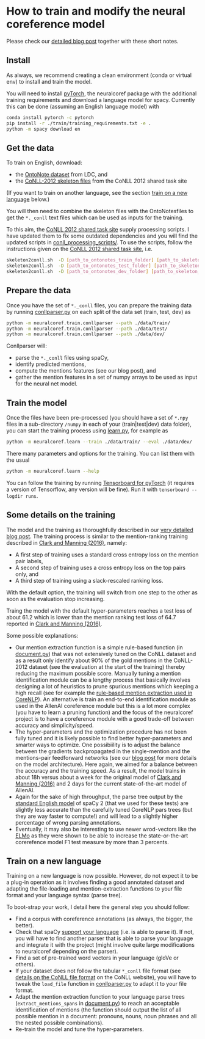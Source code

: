 # How to train and modify the neural coreference model

Please check our [detailed blog post](https://medium.com/huggingface/how-to-train-a-neural-coreference-model-neuralcoref-2-7bb30c1abdfe) together with these short notes.

## Install
As always, we recommend creating a clean environment (conda or virtual env) to install and train the model.

You will need to install [pyTorch](http://pytorch.org/), the neuralcoref package with the additional training requirements and download a language model for spacy.
Currently this can be done (assuming an English language model) with
````bash
conda install pytorch -c pytorch
pip install -r ./train/training_requirements.txt -e .
python -m spacy download en
````

## Get the data
To train on English, download:
- the [OntoNote dataset](https://catalog.ldc.upenn.edu/LDC2013T19) from LDC, and
- the [CoNLL-2012 skeleton files](http://conll.cemantix.org/2012/data.html) from the CoNLL 2012 shared task site

(If you want to train on another language, see the section [train on a new language](#train-on-a-new-language) below.)

You will then need to combine the skeleton files with the OntoNotesfiles to get the `*._conll` text files which can be used as inputs for the training.

To this aim, the [CoNLL 2012 shared task site](http://conll.cemantix.org/2012/data.html) supply processing scripts. I have updated them to fix some outdated dependencies and you will find the updated scripts in [conll_processing_scripts/](/neuralcoref/train/conll_processing_scripts/). To use the scripts, follow the instructions given on the [CoNLL 2012 shared task site](http://conll.cemantix.org/2012/data.html), i.e.
````bash
skeleton2conll.sh  -D [path_to_ontonotes_train_folder] [path_to_skeleton_train_folder]
skeleton2conll.sh  -D [path_to_ontonotes_test_folder] [path_to_skeleton_test_folder]
skeleton2conll.sh  -D [path_to_ontonotes_dev_folder] [path_to_skeleton_dev_folder]
````

## Prepare the data
Once you have the set of `*._conll` files, you can prepare the training data by running [conllparser.py](/neuralcoref/train/conllparser.py) on each split of the data set (train, test, dev) as
````bash
python -m neuralcoref.train.conllparser --path ./data/train/
python -m neuralcoref.train.conllparser --path ./data/test/
python -m neuralcoref.train.conllparser --path ./data/dev/
````

Conllparser will:
- parse the `*._conll` files using spaCy,
- identify predicted mentions,
- compute the mentions features (see our blog post), and
- gather the mention features in a set of numpy arrays to be used as input for the neural net model.

## Train the model
Once the files have been pre-processed (you should have a set of `*.npy` files in a sub-directory `/numpy` in each of your (train|test|dev) data folder), you can start the training process using [learn.py](/neuralcoref/train/learn.py), for example as
````bash
python -m neuralcoref.learn --train ./data/train/ --eval ./data/dev/
````

There many parameters and options for the training. You can list them with the usual
````bash
python -m neuralcoref.learn --help
````

You can follow the training by running [Tensorboard for pyTorch](https://github.com/lanpa/tensorboard-pytorch) (it requires a version of Tensorflow, any version will be fine). Run it with `tensorboard --logdir runs`.

## Some details on the training
The model and the training as thoroughfully described in our [very detailed blog post](https://medium.com/huggingface/how-to-train-a-neural-coreference-model-neuralcoref-2-7bb30c1abdfe). The training process is similar to the mention-ranking training described in [Clark and Manning (2016)](http://cs.stanford.edu/people/kevclark/resources/clark-manning-emnlp2016-deep.pdf), namely:
- A first step of training uses a standard cross entropy loss on the mention pair labels,
- A second step of training uses a cross entropy loss on the top pairs only, and
- A third step of training using a slack-rescaled ranking loss.

With the default option, the training will switch from one step to the other as soon as the evaluation stop increasing.

Traing the model with the default hyper-parameters reaches a test loss of about 61.2 which is lower than the mention ranking test loss of 64.7 reported in [Clark and Manning (2016)](http://cs.stanford.edu/people/kevclark/resources/clark-manning-emnlp2016-deep.pdf).

Some possible explanations:
- Our mention extraction function is a simple rule-based function (in [document.py](/document.py)) that was not extensively tuned on the CoNLL dataset and as a result only identify about 90% of the gold mentions in the CoNLL-2012 dataset (see the evaluation at the start of the training) thereby reducing the maximum possible score. Manually tuning a mention identification module can be a lengthy process that basically involves designing a lot of heuristics to prune spurious mentions which keeping a high recall (see for example the [rule-based mention extraction used in CoreNLP](http://www.aclweb.org/anthology/D10-1048)). An alternative is train an end-to-end identification module as used in the AllenAI coreference module but this is a lot more complex (you have to learn a pruning function) and the focus of the neuralcoref project is to have a coreference module with a good trade-off between accuracy and simplicity/speed.
- The hyper-parameters and the optimization procedure has not been fully tuned and it is likely possible to find better hyper-parameters and smarter ways to optimize. One possibiility is to adjust the balance between the gradients backpropagated in the single-mention and the mentions-pair feedforward networks (see our [blog post](https://medium.com/huggingface/how-to-train-a-neural-coreference-model-neuralcoref-2-7bb30c1abdfe) for more details on the model architecture). Here again, we aimed for a balance between the accuracy and the training speed. As a result, the model trains in about 18h versus about a week for the original model of [Clark and Manning (2016)](http://cs.stanford.edu/people/kevclark/resources/clark-manning-emnlp2016-deep.pdf) and 2 days for the current state-of-the-art model of AllenAI.
- Again for the sake of high throughput, the parse tree output by the [standard English model](https://spacy.io/models/en#en_core_web_sm) of spaCy 2 (that we used for these tests) are slightly less accurate than the carefully tuned CoreNLP pars trees (but they are way faster to compute!) and will lead to a slightly higher percentage of wrong parsing annotations.
- Eventually, it may also be interesting to use newer wrod-vectors like the [ELMo](https://arxiv.org/abs/1802.05365) as they were shown to be able to increase the state-or-the-art corerefence model F1 test measure by more than 3 percents.

## Train on a new language
Training on a new language is now possible. However, do not expect it to be a plug-in operation as it involves finding a good annotated dataset and adapting the file-loading and mention-extraction functions to your file format and your language syntax (parse tree).

To boot-strap your work, I detail here the general step you should follow:
- Find a corpus with coreference annotations (as always, the bigger, the better).
- Check that spaCy [support your language](https://spacy.io/models/) (i.e. is able to parse it). If not, you will have to find another parser that is able to parse your language and integrate it with the project (might involve quite large modifications to neuralcoref depending on the parser).
- Find a set of pre-trained word vectors in your language (gloVe or others).
- If your dataset does not follow the tabular `*_conll` file format (see [details on the CoNLL file format](http://conll.cemantix.org/2012/data.html) on the CoNLL website), you will have to tweak the `load_file` function in [conllparser.py](/conllparser.py) to adapt it to your file format.
- Adapt the mention extraction function to your language parse trees (`extract_mentions_spans` in [document.py](/document.py)) to reach an acceptable identification of mentions (the function should output the list of all possible mention in a document: pronouns, nouns, noun phrases and all the nested possible combinations).
- Re-train the model and tune the hyper-parameters.